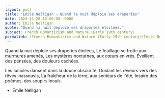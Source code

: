 ```yaml
---
layout: post
title: "Émile Nelligan - Quand la nuit déploie ses draperies"
date: 2024-12-28 12:00:00 -0000
author: Émile Nelligan
quote: "Quand la nuit déploie ses draperies étoilées,"
subject: French Romanticism and Nature (Early 19th century)
permalink: /French Romanticism and Nature (Early 19th century)/Émile Nelligan/Émile Nelligan - Quand la nuit déploie ses draperies
---
```


Quand la nuit déploie ses draperies étoilées,
Le feuillage se frotte aux murmures amenés,
Les mystères nocturnes, aux cœurs enivrés,
Éveillent des pensées, des douleurs cachées.

Les lucioles dansent dans la douce obscurité,
Guidant les rêveurs vers des rêves inassouvis,
La fraîcheur de la terre, aux senteurs de l'été,
Inspire des poèmes, des soupirs inouïs.

- Émile Nelligan
